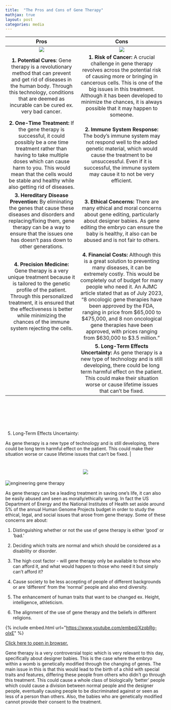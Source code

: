 ```yaml
---
title:  "The Pros and Cons of Gene Therapy"
mathjax: true
layout: post
categories: media
---
```


| Pros | Cons |
|:---:|:---:|
|![](https://cenit-ea.org/wp-content/uploads/2018/11/ok-1976099_640.png)   | ![](https://static.vecteezy.com/system/resources/thumbnails/046/486/805/small/reject-icon-3d-rener-illustratio-png.png) |
| **1. Potential Cures**: Gene therapy is a revolutionary method that can prevent and get rid of diseases in the human body. Through this technology, conditions that are deemed as incurable can be cured ex. very bad cancer.   |  **1. Risk of Cancer:** A crucial challenge in gene therapy revolves across the potential risk of causing more or bringing in cancerous cells. This is one of the big issues in this treatment. Although it has been developed to minimize the chances, it is always possible that it may happen to someone. |
| **2. One-Time Treatment:** If the gene therapy is successful, it could possibly be a one time treatment rather than having to take multiple doses which can cause harm to you. This would mean that the cells would be stable and healthy while also getting rid of diseases. | **2. Immune System Response:** The body’s immune system may not respond well to the added genetic material, which would cause the treatment to be unsuccessful. Even if it is successful, the immune system may cause it to not be very efficient.|
| **3. Hereditary Disease Prevention:** By eliminating the genes that cause these diseases and disorders and replacing/fixing them, gene therapy can be a way to ensure that the issues one has doesn’t pass down to other generations. | **3. Ethical Concerns:** There are many ethical and moral concerns about gene editing, particularly about designer babies. As gene editing the embryo can ensure the baby is healthy, it also can be abused and is not fair to others. |
| **4. Precision Medicine:** Gene therapy is a very unique treatment because it is tailored to the genetic profile of the patient.  Through this personalized treatment, it is ensured that the effectiveness is better while minimizing the chances of the immune system rejecting the cells. | **4. Financial Costs:** Although this is a great solution to preventing many diseases, it can be extremely costly.  This would be completely out of budget for many people who need it. An AJMC article stated that as of July 2023, “8 oncologic gene therapies have been approved by the FDA, ranging in price from $65,000 to $475,000, and 8 non oncological gene therapies have been approved, with prices ranging from $630,000 to $3.5 million.” |
| | **5. Long-Term Effects Uncertainty:** As gene therapy is a new type of technology and is still developing, there could be long term harmful effect on the patient. This could make their situation worse or cause lifetime issues that can’t be fixed. |

​


​


​

5. Long-Term Effects Uncertainty:

As gene therapy is a new type of technology and is still developing, there could be long term harmful effect on the patient. This could make their situation worse or cause lifetime issues that can’t be fixed. |

     
<h1 align="center">
    <img src="https://readme-typing-svg.herokuapp.com/?font=Righteous&size=20&center=true&vCenter=true&width=900&color=302DB5&height=15&duration=4000&lines=Where+is+the+line+drawn+for+this+technology?;" />
</h1>

![engineering gene therapy](https://media.springernature.com/lw1200/springer-static/image/art%3A10.1038%2Fs41467-020-20096-1/MediaObjects/41467_2020_20096_Fig1_HTML.png)

As gene therapy can be a leading treatment in saving one’s life, it can also be easily abused and seen as morally/ethically wrong. In fact the US Department of Energy and the National Institutes of Health set aside around 5% of the annual Human Genome Projects budget in order to study the ethical, legal, and social issues that arose from gene therapy. Some of these concerns are about:


1. Distinguishing whether or not the use of gene therapy is either ‘good’ or ‘bad.’

2. Deciding which traits are normal and which should be considered as a disability or disorder.​

3. The high cost factor - will gene therapy only be available to those who can afford it, and what would happen to those who need it but simply can’t afford it?

4. Cause society to be less accepting of people of different backgrounds or are ‘different’ from the ‘normal’ people and also end diversity.

5. The enhancement of human traits that want to be changed ex. Height, intelligence, athleticism.

6. The alignment of the use of gene therapy and the beliefs in different religions.



{% include embed.html url="https://www.youtube.com/embed/XzqbRg-olxE" %}

[Click here to open in browser.](https://www.youtube.com/watch?v=XzqbRg-olxE)

Gene therapy is a very controversial topic which is very relevant to this day, specifically about designer babies. This is the case where the embryo within a womb is genetically modified through the changing of genes. The main issue in this is that this would lead to the birth of a child with special traits and features, differing these people from others who didn't go through this treatment. This could cause a whole class of biologically ‘better’ people which could cause a division between normal people and the designer people, eventually causing people to be discriminated against or seen as less of a person than others. Also, the babies who are genetically modified cannot provide their consent to the treatment.
